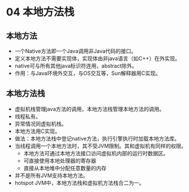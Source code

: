 # 04 本地方法栈

## 本地方法

- 一个Native方法即一个Java调用非Java代码的接口。
- 定义本地方法不需要实现体，实现体由非java语言（如C++）在外实现。
- native可与所有其他java标识符连用，abstract除外。
- 作用：与Java环境外交互，与OS交互等，Sun解释器用C实现。

## 本地方法栈

- 虚拟机栈管理java方法的调用，本地方法栈管理本地方法的调用。
- 线程私有。
- 异常情况同虚拟机栈。
- 本地方法用C实现。
- 做法：本地方法栈中登记native方法，执行引擎执行时加载本地方法库。
- 当线程调用一个本地方法时，其不受JVM限制。其和虚拟机有同样的权限。
	- 本地方法可通过本地方法接口访问虚拟机内部的运行时数据区。
	- 可直接使用本地处理器的寄存器
	- 直接从本地堆中分配任意数量的内存
- 并不是所有JVM支持本地方法。
- hotspot JVM中，本地方法栈和虚拟机方法栈合二为一。